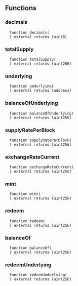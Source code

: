 

## Functions
### decimals
```solidity
  function decimals(
  ) external returns (uint8)
```




### totalSupply
```solidity
  function totalSupply(
  ) external returns (uint256)
```




### underlying
```solidity
  function underlying(
  ) external returns (address)
```




### balanceOfUnderlying
```solidity
  function balanceOfUnderlying(
  ) external returns (uint256)
```




### supplyRatePerBlock
```solidity
  function supplyRatePerBlock(
  ) external returns (uint256)
```




### exchangeRateCurrent
```solidity
  function exchangeRateCurrent(
  ) external returns (uint256)
```




### mint
```solidity
  function mint(
  ) external returns (uint256)
```




### redeem
```solidity
  function redeem(
  ) external returns (uint256)
```




### balanceOf
```solidity
  function balanceOf(
  ) external returns (uint256)
```




### redeemUnderlying
```solidity
  function redeemUnderlying(
  ) external returns (uint256)
```




